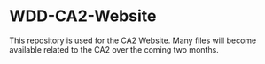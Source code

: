 # WDD-CA2-Website
This repository is used for the CA2 Website. Many files will become available related to the CA2 over the coming two months.
